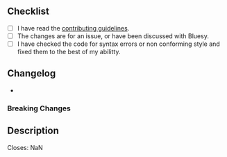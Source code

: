 <!--
  There are several guidelines you should follow in order for your
  Pull Request to be merged and all of them need to be checked
-->
## Checklist
- [ ] I have read the [contributing guidelines](./CONTRIBUTING.md).
- [ ] The changes are for an issue, or have been discussed with Bluesy.
- [ ] I have checked the code for syntax errors or non conforming style and fixed them to the best of my abilitty.
<!-- The latest released python version (3.11.X) is targeted -->

<!--
Write down the changes this PR introduces.
If there are breaking changes list them separately.
-->
## Changelog
-

### Breaking Changes


<!--
A brief description of what this PR is about if the title is not sufficient
-->
## Description


<!-- Replace "NaN" with an issue number if this is a response to an issue -->
Closes: NaN

